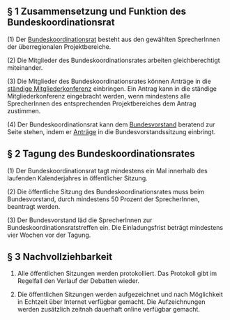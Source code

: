 § 1 Zusammensetzung und Funktion des Bundeskoordinationsrat
-----------------------------------------------------------

(1) Der [
Bundeskoordinationsrat](Überregionalen_Projektbereiche "wikilink")
besteht aus den gewählten SprecherInnen der überregionalen
Projektbereiche.

(2) Die Mitglieder des Bundeskoordinationsrates arbeiten
gleichberechtigt miteinander.

(3) Die Mitglieder des Bundeskoordinationsrates können Anträge in die [
ständige Mitgliederkonferenz](/wiki/Ständige_Mitgliederkonferenz "wikilink")
einbringen. Ein Antrag kann in die ständige Mitgliederkonferenz
eingebracht werden, wenn mindestens alle SprecherInnen des
entsprechenden Projektbereiches dem Antrag zustimmen.

(4) Der Bundeskoordinationsrat kann dem [
Bundesvorstand](/wiki/Bundesvorstand "wikilink") beratend zur Seite stehen,
indem er [ Anträge](/wiki/Go_bundesvorstand#.C2.A73_Antr.C3.A4ge "wikilink")
in die Bundesvorstandssitzung einbringt.

§ 2 Tagung des Bundeskoordinationsrates
---------------------------------------

(1) Der Bundeskoordinationsrat tagt mindestens ein Mal innerhalb des
laufenden Kalenderjahres in öffentlicher Sitzung.

(2) Die öffentliche Sitzung des Bundeskoordinationsrates muss beim
Bundesvorstand, durch mindestens 50 Prozent der SprecherInnen, beantragt
werden.

(3) Der Bundesvorstand läd die SprecherInnen zur
Bundeskoordinationsratstreffen ein. Die Einladungsfrist beträgt
mindestens vier Wochen vor der Tagung.

§ 3 Nachvollziehbarkeit
-----------------------

1) Alle öffentlichen Sitzungen werden protokolliert. Das Protokoll gibt
im Regelfall den Verlauf der Debatten wieder.

2) Die öffentlichen Sitzungen werden aufgezeichnet und nach Möglichkeit
in Echtzeit über Internet verfügbar gemacht. Die Aufzeichnungen werden
zusätzlich zeitnah dauerhaft online verfügbar gemacht.

